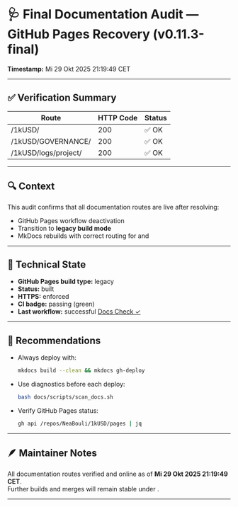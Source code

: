 # 🩺 Final Documentation Audit — GitHub Pages Recovery (v0.11.3-final)

**Timestamp:** Mi 29 Okt 2025 21:19:49 CET

---

## ✅ Verification Summary

| Route | HTTP Code | Status |
|--------|------------|---------|
| /1kUSD/ | 200 | ✅ OK |
| /1kUSD/GOVERNANCE/ | 200 | ✅ OK |
| /1kUSD/logs/project/ | 200 | ✅ OK |

---

## 🔍 Context

This audit confirms that all documentation routes are live after resolving:
- GitHub Pages workflow deactivation
- Transition to **legacy build mode**
- MkDocs rebuilds with correct routing for  and 

---

## 🧩 Technical State

- **GitHub Pages build type:** legacy  
- **Status:** built  
- **HTTPS:** enforced  
- **CI badge:** passing (green)  
- **Last workflow:** successful [Docs Check ✓](https://github.com/NeaBouli/1kUSD/actions)

---

## 🧠 Recommendations

- Always deploy with:
  ```bash
  mkdocs build --clean && mkdocs gh-deploy
  ```

- Use diagnostics before each deploy:
  ```bash
  bash docs/scripts/scan_docs.sh
  ```

- Verify GitHub Pages status:
  ```bash
  gh api /repos/NeaBouli/1kUSD/pages | jq
  ```

---

## 🪶 Maintainer Notes
All documentation routes verified and online as of **Mi 29 Okt 2025 21:19:49 CET**.  
Further builds and merges will remain stable under .

---
